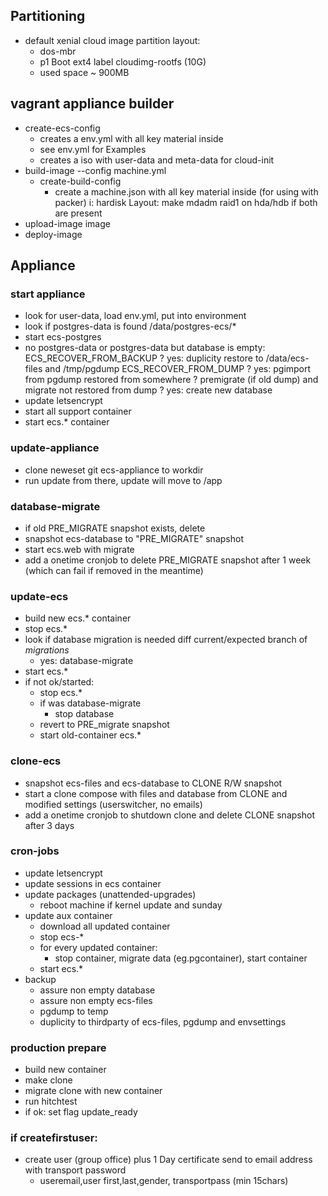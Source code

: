 ## Partitioning

* default xenial cloud image partition layout:
  * dos-mbr
  * p1 Boot ext4 label cloudimg-rootfs (10G)
  * used space ~ 900MB

## vagrant appliance builder
+ create-ecs-config
    + creates a env.yml with all key material inside
    + see env.yml for Examples
    + creates a iso with user-data and meta-data for cloud-init
+ build-image --config machine.yml
    + create-build-config
        + create a machine.json with all key material inside (for using with packer)
    i: hardisk Layout: make mdadm raid1 on hda/hdb if both are present
+ upload-image image
+ deploy-image

## Appliance

### start appliance
+ look for user-data, load env.yml, put into environment
+ look if postgres-data is found /data/postgres-ecs/*
+ start ecs-postgres
+ no postgres-data or postgres-data but database is empty:
    ECS_RECOVER_FROM_BACKUP ?
      yes:  duplicity restore to /data/ecs-files and /tmp/pgdump
    ECS_RECOVER_FROM_DUMP ?
      yes:  pgimport from pgdump
    restored from somewhere ?
      premigrate (if old dump) and migrate
    not restored from dump ?
      yes: create new database
+ update letsencrypt
+ start all support container
+ start ecs.* container

### update-appliance
+ clone neweset git ecs-appliance to workdir
+ run update from there, update will move to /app

### database-migrate
+ if old PRE_MIGRATE snapshot exists, delete
+ snapshot ecs-database to "PRE_MIGRATE" snapshot
+ start ecs.web with migrate
+ add a onetime cronjob to delete PRE_MIGRATE snapshot after 1 week (which can fail if removed in the meantime)

### update-ecs
+ build new ecs.* container
+ stop ecs.*
+ look if database migration is needed diff current/expected branch of *migrations*
    + yes: database-migrate
+ start ecs.*
+ if not ok/started:
    + stop ecs.*
    + if was database-migrate
        + stop database
    + revert to PRE_migrate snapshot
    + start old-container ecs.*

### clone-ecs
+ snapshot ecs-files and ecs-database to CLONE R/W snapshot
+ start a clone compose with files and database from CLONE and modified settings
    (userswitcher, no emails)
+ add a onetime cronjob to shutdown clone and delete CLONE snapshot after 3 days

### cron-jobs
+ update letsencrypt
+ update sessions in ecs container
+ update packages (unattended-upgrades)
    + reboot machine if kernel update and sunday
+ update aux container
    + download all updated container
    + stop ecs-*
    + for every updated container:
        + stop container, migrate data (eg.pgcontainer), start container
    + start ecs.*
+ backup
    + assure non empty database
    + assure non empty ecs-files
    + pgdump to temp
    + duplicity to thirdparty of ecs-files, pgdump and envsettings

### production prepare
+ build new container
+ make clone
+ migrate clone with new container
+ run hitchtest
+ if ok: set flag update_ready

### if createfirstuser:
+ create user (group office) plus 1 Day certificate send to email address with transport password
  + useremail,user first,last,gender, transportpass (min 15chars)
